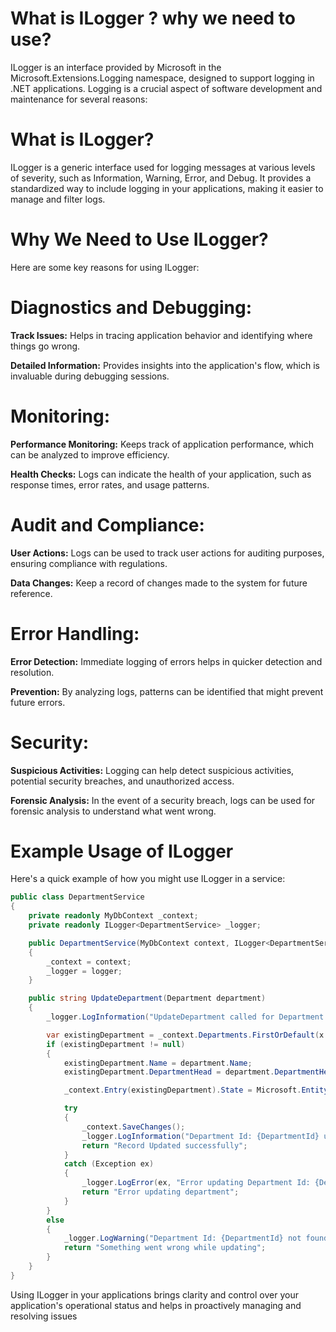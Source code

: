 # What is ILogger ? why we need to use?
ILogger is an interface provided by Microsoft in the Microsoft.Extensions.Logging namespace, designed to support logging in .NET applications. Logging is a crucial aspect of software development and maintenance for several reasons:

# What is ILogger?
ILogger is a generic interface used for logging messages at various levels of severity, such as Information, Warning, Error, and Debug. It provides a standardized way to include logging in your applications, making it easier to manage and filter logs.

# Why We Need to Use ILogger?
Here are some key reasons for using ILogger:

# Diagnostics and Debugging:

**Track Issues:** Helps in tracing application behavior and identifying where things go wrong.

**Detailed Information:** Provides insights into the application's flow, which is invaluable during debugging sessions.

# Monitoring:

**Performance Monitoring:** Keeps track of application performance, which can be analyzed to improve efficiency.

**Health Checks:** Logs can indicate the health of your application, such as response times, error rates, and usage patterns.

# Audit and Compliance:

**User Actions:** Logs can be used to track user actions for auditing purposes, ensuring compliance with regulations.

**Data Changes:** Keep a record of changes made to the system for future reference.

# Error Handling:

**Error Detection:** Immediate logging of errors helps in quicker detection and resolution.

**Prevention:** By analyzing logs, patterns can be identified that might prevent future errors.

# Security:

**Suspicious Activities:** Logging can help detect suspicious activities, potential security breaches, and unauthorized access.

**Forensic Analysis:** In the event of a security breach, logs can be used for forensic analysis to understand what went wrong.

# Example Usage of ILogger
Here's a quick example of how you might use ILogger in a service:

```cs
public class DepartmentService
{
    private readonly MyDbContext _context;
    private readonly ILogger<DepartmentService> _logger;

    public DepartmentService(MyDbContext context, ILogger<DepartmentService> logger)
    {
        _context = context;
        _logger = logger;
    }

    public string UpdateDepartment(Department department)
    {
        _logger.LogInformation("UpdateDepartment called for Department Id: {DepartmentId}", department.Id);

        var existingDepartment = _context.Departments.FirstOrDefault(x => x.Id == department.Id);
        if (existingDepartment != null)
        {
            existingDepartment.Name = department.Name;
            existingDepartment.DepartmentHead = department.DepartmentHead;

            _context.Entry(existingDepartment).State = Microsoft.EntityFrameworkCore.EntityState.Modified;

            try
            {
                _context.SaveChanges();
                _logger.LogInformation("Department Id: {DepartmentId} updated successfully", department.Id);
                return "Record Updated successfully";
            }
            catch (Exception ex)
            {
                _logger.LogError(ex, "Error updating Department Id: {DepartmentId}", department.Id);
                return "Error updating department";
            }
        }
        else
        {
            _logger.LogWarning("Department Id: {DepartmentId} not found", department.Id);
            return "Something went wrong while updating";
        }
    }
}
```
Using ILogger in your applications brings clarity and control over your application's operational status and helps in proactively managing and resolving issues